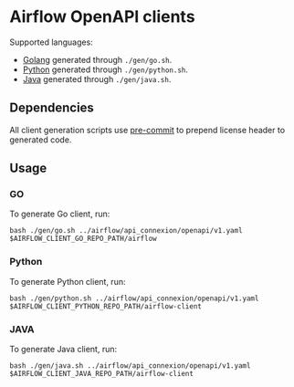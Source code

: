 <!--
 Licensed to the Apache Software Foundation (ASF) under one
 or more contributor license agreements.  See the NOTICE file
 distributed with this work for additional information
 regarding copyright ownership.  The ASF licenses this file
 to you under the Apache License, Version 2.0 (the
 "License"); you may not use this file except in compliance
 with the License.  You may obtain a copy of the License at

   http://www.apache.org/licenses/LICENSE-2.0

 Unless required by applicable law or agreed to in writing,
 software distributed under the License is distributed on an
 "AS IS" BASIS, WITHOUT WARRANTIES OR CONDITIONS OF ANY
 KIND, either express or implied.  See the License for the
 specific language governing permissions and limitations
 under the License.
-->

# Airflow OpenAPI clients

Supported languages:

* [Golang](https://github.com/apache/airflow-client-go) generated through `./gen/go.sh`.
* [Python](https://github.com/apache/airflow-client-python) generated through `./gen/python.sh`.
* [Java](https://github.com/apache/airflow-client-java) generated through `./gen/java.sh`.

## Dependencies

All client generation scripts use [pre-commit](https://pre-commit.com/#install)
to prepend license header to generated code.

## Usage

### GO
To generate Go client, run:

```
bash ./gen/go.sh ../airflow/api_connexion/openapi/v1.yaml $AIRFLOW_CLIENT_GO_REPO_PATH/airflow
```

### Python
To generate Python client, run:

```
bash ./gen/python.sh ../airflow/api_connexion/openapi/v1.yaml $AIRFLOW_CLIENT_PYTHON_REPO_PATH/airflow-client
```

### JAVA
To generate Java client, run:

```
bash ./gen/java.sh ../airflow/api_connexion/openapi/v1.yaml $AIRFLOW_CLIENT_JAVA_REPO_PATH/airflow-client
```

